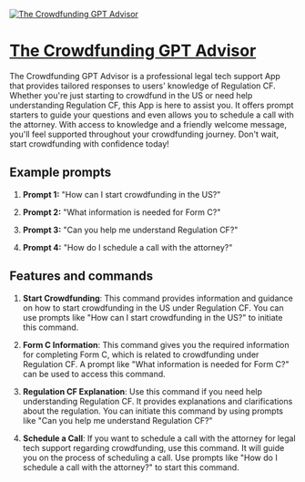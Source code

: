 [![The Crowdfunding GPT Advisor](https://files.oaiusercontent.com/file-gWyIMeOrsKvDUA2vZXeArcJf?se=2123-10-19T03%3A56%3A19Z&sp=r&sv=2021-08-06&sr=b&rscc=max-age%3D31536000%2C%20immutable&rscd=attachment%3B%20filename%3D8b1a8df5-2aca-4869-b297-cdc3ac61cb41.png&sig=88eaPf00cX4MfpiGfcb0uo3dVQ/YZ7ApDAk5HJh%2BX5Q%3D)](https://chat.openai.com/g/g-OqFIkQJf3-the-crowdfunding-gpt-advisor)

# [The Crowdfunding GPT Advisor](https://chat.openai.com/g/g-OqFIkQJf3-the-crowdfunding-gpt-advisor)

The Crowdfunding GPT Advisor is a professional legal tech support App that provides tailored responses to users' knowledge of Regulation CF. Whether you're just starting to crowdfund in the US or need help understanding Regulation CF, this App is here to assist you. It offers prompt starters to guide your questions and even allows you to schedule a call with the attorney. With access to knowledge and a friendly welcome message, you'll feel supported throughout your crowdfunding journey. Don't wait, start crowdfunding with confidence today!

## Example prompts

1. **Prompt 1:** "How can I start crowdfunding in the US?"

2. **Prompt 2:** "What information is needed for Form C?"

3. **Prompt 3:** "Can you help me understand Regulation CF?"

4. **Prompt 4:** "How do I schedule a call with the attorney?"

## Features and commands

1. **Start Crowdfunding**: This command provides information and guidance on how to start crowdfunding in the US under Regulation CF. You can use prompts like "How can I start crowdfunding in the US?" to initiate this command.

2. **Form C Information**: This command gives you the required information for completing Form C, which is related to crowdfunding under Regulation CF. A prompt like "What information is needed for Form C?" can be used to access this command.

3. **Regulation CF Explanation**: Use this command if you need help understanding Regulation CF. It provides explanations and clarifications about the regulation. You can initiate this command by using prompts like "Can you help me understand Regulation CF?"

4. **Schedule a Call**: If you want to schedule a call with the attorney for legal tech support regarding crowdfunding, use this command. It will guide you on the process of scheduling a call. Use prompts like "How do I schedule a call with the attorney?" to start this command.